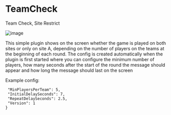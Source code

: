 # TeamCheck
Team Check, Site Restrict

![image](https://github.com/user-attachments/assets/dc3a1962-3410-4b66-ba76-2a53abc88003)

This simple plugin shows on the screen whether the game is played on both sites or only on site A, depending on the number of players on the teams at the beginning of each round.
The config is created automatically when the plugin is first started where you can configure the minimum number of players, how many seconds after the start of the round the message should appear and how long the message should last on the screen

Example config:
 ```{
  "MinPlayersPerTeam": 5,
  "InitialDelaySeconds": 7,
  "RepeatDelaySeconds": 2.5,
  "Version": 1
}

